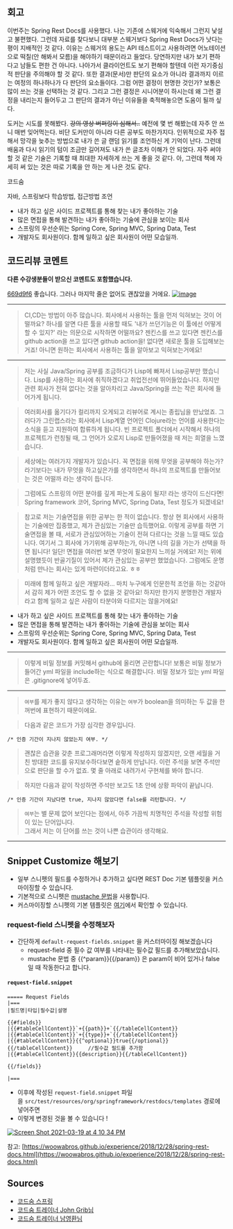 ## 회고

이번주는 Spring Rest Docs를 사용했다. 나는 기존에 스웨거에 익숙해서 그런지 낯설고 불편했다. 그런데 자료를 찾다보니 대부분 스웨거보다 Spring Rest Docs가 낫다는 평이 지배적인 것 같다. 이유는 스웨거의 용도는 API 테스트이고 사용하려면 어노테이션으로 떡칠(안 해봐서 모름)을 해야하기 때문이라고 들었다. 당연하지만 내가 보기 편하다고 남들도 편한 건 아니다. 나아가서 클라이언트도 보기 편해야 할텐데 이런 자기중심적 판단을 주의해야 할 것 같다. 또한 결과(문서)만 판단의 요소가 아니라 결과까지 이르는 여정의 하나하나가 다 판단의 요소들이다. 그럼 어떤 결정이 현명한 것인가? 보통은 많이 쓰는 것을 선택하는 것 같다. 그리고 그런 결정은 시니어분이 하시는데 왜 그런 결정을 내리는지 들어두고 그 판단의 결과가 아닌 이유들을 축적해놓으면 도움이 될까 싶다.

도커는 시도를 못해봤다. ~~강의 영상 버퍼링이 심해서..~~  예전에 몇 번 해봤는데 자주 안 쓰니 매번 잊어먹는다. 비단 도커만이 아니라 다른 공부도 마찬가지다. 인위적으로 자주 접해서 망각을 늦추는 방법으로 내가 쓴 글 랜덤 읽기를 조언하신 게 기억이 난다. 그런데 배움과 다시 읽기의 텀이 조금만 길어져도 내가 쓴 글조차 이해가 안 되었다. 자주 써야 할 것 같은 기술은 기록할 때 최대한 자세하게 쓰는 게 좋을 것 같다. 아, 그런데 책에 자세히 써 있는 것은 따로 기록을 안 하는 게 나은 것도 같다.

코드숨

자바, 스프링보다 학습방법, 접근방법 조언


-   내가 하고 싶은 사이드 프로젝트를 통해 찾는 내가 좋아하는 기술
-   많은 면접을 통해 발견하는 내가 좋아하는 기술에 관심을 보이는 회사
-   스프링의 우선순위는 Spring Core, Spring MVC, Spring Data, Test
-   개발자도 회사원이다. 함께 일하고 싶은 회사원이 어떤 모습일까.

## 코드리뷰 코멘트

**다른 수강생분들이 받으신 코멘트도 포함했습니다.**

[669d9f6](https://github.com/CodeSoom/spring-week8-assignment-1/commit/669d9f625c92a88ef624b66c75595e0795ec155b) 좋습니다. 그러나 마지막 줄은 없어도 괜찮았을 거에요.
[![image](https://user-images.githubusercontent.com/1855714/111312920-1f6d9a80-86a3-11eb-95d1-57b821d2af7b.png)](https://user-images.githubusercontent.com/1855714/111312920-1f6d9a80-86a3-11eb-95d1-57b821d2af7b.png)

---

> CI,CD는 방법이 아주 많습니다. 회사에서 사용하는 툴을 먼저 익혀보는 것이 어떨까요? 하나를 알면 다른 툴을 사용할 때도 '내가 쓰던기능은 이 툴에선 어떻게 할 수 있지?' 라는 의문으로 시작하면 어떨까요? 젠킨스를 쓰고 있다면 젠킨스를 github action을 쓰고 있다면 github action을! 없다면 새로운 툴을 도입해보는거죠! 아니면 원하는 회사에서 사용하는 툴을 알아보고 익혀보는거에요!

---

> 저는 사실 Java/Spring 공부를 조금하다가 Lisp에 빠져서 Lisp공부만 했습니다. Lisp를 사용하는 회사에 취직하겠다고 취업전선에 뛰어들었습니다. 하지만 관련 회사가 전혀 없다는 것을 알아차리고 Java/Spring을 쓰는 작은 회사에 들어가게 됩니다.

> 여러회사를 옮기다가 컬리까지 오게되고 리뷰어로 계시는 종립님을 만났었죠. 그러다가 그린랩스라는 회사에서 Lisp계열 언어인 Clojure라는 언어를 사용한다는 소식을 듣고 지원하여 합류하게 됩니다. 빈 프로젝트 폴더에서 시작해서 하나의 프로젝트가 런칭될 때, 그 언어가 오로지 Lisp로 만들어졌을 때 저는 희열을 느꼈습니다.

> 세상에는 여러가지 개발자가 있습니다. 꼭 면접을 위해 무엇을 공부해야 하는가? 라기보다는 내가 무엇을 하고싶은가를 생각하면서 하나의 프로젝트를 만들어보는 것은 어떨까 라는 생각이 듭니다.

> 그럼에도 스프링의 어떤 분야를 깊게 파는게 도움이 될지! 라는 생각이 드신다면! Spring framework 코어, Spring MVC, Spring Data, Test 정도가 되겠네요!

> 참고로 저는 기술면접을 위한 공부는 한 적이 없습니다. 항상 현 회사에서 사용하는 기술에만 집중했고, 제가 관심있는 기술만 습득했어요. 이렇게 공부를 하면 기술면접을 볼 때, 서로가 관심있어하는 기술이 전혀 다르다는 것을 느낄 때도 있습니다. 여기서 그 회사에 가기위해 공부하는가, 아니면 나의 길을 가는가 선택을 하면 됩니다! 일단! 면접을 여러번 보면 무엇이 필요한지 느끼실 거에요! 저는 위에 설명했듯이 반골기질이 있어서 제가 관심있는 공부만 했었습니다. 그럼에도 운명처럼 만나는 회사는 있게 마련이더라고요. ㅎㅎ

> 미래에 함께 일하고 싶은 개발자라... 마치 누구에게 인문한적 조언을 하는 것같아서 감히 제가 어떤 조언도 할 수 없을 것 같아요! 하지만 한가지 분명한건 개발자라고 함께 일하고 싶은 사람이 타분야와 다르지는 않을거에요!

-   내가 하고 싶은 사이드 프로젝트를 통해 찾는 내가 좋아하는 기술
-   많은 면접을 통해 발견하는 내가 좋아하는 기술에 관심을 보이는 회사
-   스프링의 우선순위는 Spring Core, Spring MVC, Spring Data, Test
-   개발자도 회사원이다. 함께 일하고 싶은 회사원이 어떤 모습일까.

---

> 이렇게 비밀 정보를 커밋해서 github에 올리면 곤란합니다! 보통은 비밀 정보가 들어간 yml 파일을 include하는 식으로 해결합니다. 비밀 정보가 있는 yml 파일은 .gitignore에 넣어두죠.

--- 

> `여부`를 제가 좋지 않다고 생각하는 이유는 `여부`가 boolean을 의미하는 두 값을 한꺼번에 표현하기 때문이에요.

> 다음과 같은 코드가 가장 심각한 경우입니다.

```
/* 인증 기간이 지나지 않았는지 여부. */
```

> 괜찮은 습관을 갖춘 프로그래머라면 이렇게 작성하지 않겠지만, 오랜 세월을 거친 방대한 코드를 유지보수하다보면 숱하게 만납니다. 이런 주석을 보면 주석만으로 판단을 할 수가 없죠. 몇 줄 아래로 내려가서 구현체를 봐야 합니다.

> 하지만 다음과 같이 작성하면 주석만 보고도 1초 안에 상황 파악이 끝납니다.

```
/* 인증 기간이 지났다면 true, 지나지 않았다면 false를 리턴합니다. */
```

> `여부`는 별 문제 없어 보인다는 점에서, 아주 가끔씩 치명적인 주석을 작성할 위험이 있는 단어입니다.  
> 그래서 저는 이 단어를 쓰는 것이 나쁜 습관이라 생각해요.

--- 

## Snippet Customize 해보기

-   일부 스니펫의 필드를 수정하거나 추가하고 싶다면 REST Doc 기본 템플릿을 커스마이징할 수 있습니다.
-   기본적으로 스니펫은 [mustache 문법](https://www.tsmean.com/articles/mustache/the-ultimate-mustache-tutorial/)을 사용합니다.
-   커스마이징할 스니펫의 기본 템플릿은 [여기](https://github.com/spring-projects/spring-restdocs/tree/master/spring-restdocs-core/src/main/resources/org/springframework/restdocs/templates/asciidoctor)에서 확인할 수 있습니다.

### request-field 스니펫을 수정해보자

-   간단하게 `default-request-fields.snippet` 을 커스터마이징 해보겠습니다
    -   request-field 중 필수 값 여부를 나타내는 필수값 필드를 추가해보았습니다.
    -   mustache 문법 중 {{^param}}{{/param}} 은 param이 비어 있거나 false 일 때 작동한다고 합니다.

#### `request-field.snippet`

```
===== Request Fields
|===
|필드명|타입|필수값|설명

{{#fields}}
|{{#tableCellContent}}`+{{path}}+`{{/tableCellContent}}
|{{#tableCellContent}}`+{{type}}+`{{/tableCellContent}}
|{{#tableCellContent}}{{^optional}}true{{/optional}}{{/tableCellContent}}     //필수값 필드를 추가함
|{{#tableCellContent}}{{description}}{{/tableCellContent}}

{{/fields}}

|===
```

-   이후에 작성된 `request-field.snippet` 파일을 `src/test/resources/org/springframework/restdocs/templates` 경로에 넣어주면
-   이렇게 변경된 것을 볼 수 있습니다 !

[![Screen Shot 2021-03-19 at 4 10 34 PM](https://user-images.githubusercontent.com/18481400/111751105-6cd24d80-88d7-11eb-88b2-53c16e8640f6.png)](https://user-images.githubusercontent.com/18481400/111751105-6cd24d80-88d7-11eb-88b2-53c16e8640f6.png)

참고: [https://woowabros.github.io/experience/2018/12/28/spring-rest-docs.html](https://woowabros.github.io/experience/2018/12/28/spring-rest-docs.html)

## Sources    
    
- [코드숨 스프링](https://www.codesoom.com/courses/spring)    
- [코드숨 트레이너 John Grib님](https://johngrib.github.io/)    
- [코드숨 트레이너 남영환님](https://github.com/ssisksl77)
